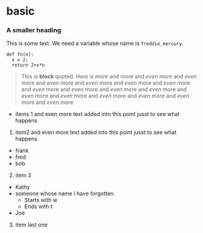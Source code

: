 # basic
### A smaller heading

This is some text.  We need a variable whose name is `freddie_mercury`.
```
def fn(n):
  x = 2;
  return 2+x*n
```

> This is **block** quoted.
> Here is more
> and more
> and _even_ more
> and _even_ more and _even_ more and _even_ more and _even_ more and _even_ more and _even_ more and _even_ more and _even_ more
> and _even_ more and _even_ more and _even_ more and _even_ more and _even_ more and _even_ more and _even_ more

* items 1 and even more text added into this point jusst to see what happens
  
1. item2 and even more text added into this point jusst to see what happens
  * frank
  * fred
  * bob
2. item 3
  * Kathy
  * someone whose name I have forgotten.
    * Starts with w
    * Ends with t
  * Joe
3. item last one
